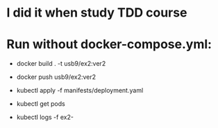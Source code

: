 # I did it when study TDD course

# Run without docker-compose.yml:
  - docker build . -t usb9/ex2:ver2
  - docker push usb9/ex2:ver2

  - kubectl apply -f manifests/deployment.yaml
  - kubectl get pods
  - kubectl logs -f ex2-<string>